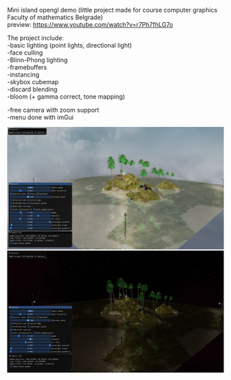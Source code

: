 Mini island opengl demo (little project made for course computer graphics Faculty of mathematics Belgrade)  
preview: https://www.youtube.com/watch?v=r7Ph7fhLG7o  
  
The project include:  
-basic lighting (point lights, directional light)  
-face culling  
-Blinn-Phong lighting  
-framebuffers  
-instancing  
-skybox cubemap  
-discard blending  
-bloom (+ gamma correct, tone mapping)  
  
-free camera with zoom support  
-menu done with imGui  

![day](resources/project_screenshots/day_screenshot.png)
![night](/resources/project_screenshots/night_screenshot.png)
